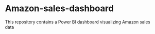 # Amazon-sales-dashboard
This repository contains a Power BI dashboard visualizing Amazon sales data
